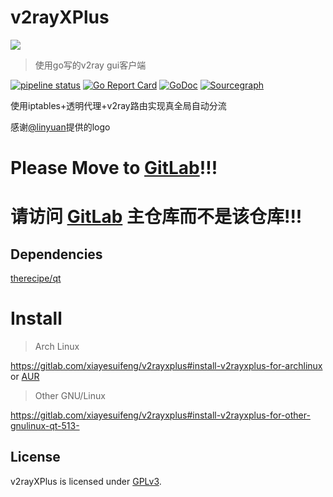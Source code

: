 # v2rayXPlus
![](https://gitlab.com/xiayesuifeng/v2rayxplus/raw/master/resources/v2rayXPlus-64px.svg)

> 使用go写的v2ray gui客户端

[![pipeline status](https://gitlab.com/xiayesuifeng/v2rayxplus/badges/master/pipeline.svg)](https://gitlab.com/xiayesuifeng/v2rayxplus/commits/master)
[![Go Report Card](https://goreportcard.com/badge/gitlab.com/xiayesuifeng/v2rayxplus)](https://goreportcard.com/report/gitlab.com/xiayesuifeng/v2rayxplus)
[![GoDoc](https://godoc.org/gitlab.com/xiayesuifeng/v2rayxplus?status.svg)](https://godoc.org/gitlab.com/xiayesuifeng/v2rayxplus)
[![Sourcegraph](https://sourcegraph.com/gitlab.com/xiayesuifeng/v2rayxplus/-/badge.svg)](https://sourcegraph.com/gitlab.com/xiayesuifeng/v2rayxplus)

使用iptables+透明代理+v2ray路由实现真全局自动分流

感谢[@linyuan](https://t.me/linyuan)提供的logo

# Please Move to [GitLab](https://gitlab.com/xiayesuifeng/v2rayxplus)!!!

# 请访问 [GitLab](https://gitlab.com/xiayesuifeng/v2rayxplus) 主仓库而不是该仓库!!!

## Dependencies
[therecipe/qt](https://github.com/therecipe/qt.git)

# Install
> Arch Linux

https://gitlab.com/xiayesuifeng/v2rayxplus#install-v2rayxplus-for-archlinux or [AUR](https://aur.archlinux.org/packages/v2rayxplus/)

> Other GNU/Linux

https://gitlab.com/xiayesuifeng/v2rayxplus#install-v2rayxplus-for-other-gnulinux-qt-513-

## License

v2rayXPlus is licensed under [GPLv3](LICENSE).